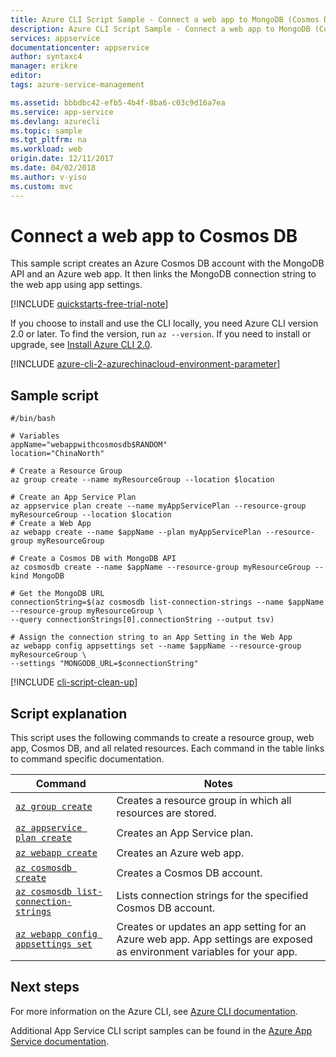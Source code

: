 ```yaml
---
title: Azure CLI Script Sample - Connect a web app to MongoDB (Cosmos DB) | Microsoft Docs
description: Azure CLI Script Sample - Connect a web app to MongoDB (Cosmos DB)
services: appservice
documentationcenter: appservice
author: syntaxc4
manager: erikre
editor: 
tags: azure-service-management

ms.assetid: bbbdbc42-efb5-4b4f-8ba6-c03c9d16a7ea
ms.service: app-service
ms.devlang: azurecli
ms.topic: sample
ms.tgt_pltfrm: na
ms.workload: web
origin.date: 12/11/2017
ms.date: 04/02/2018
ms.author: v-yiso
ms.custom: mvc
---
```


# Connect a web app to Cosmos DB

This sample script creates an Azure Cosmos DB account with the MongoDB API and an Azure web app. It then links the MongoDB connection string to the web app using app settings.

[!INCLUDE [quickstarts-free-trial-note](../../../includes/quickstarts-free-trial-note.md)]



If you choose to install and use the CLI locally, you need Azure CLI version 2.0 or later. To find the version, run `az --version`. If you need to install or upgrade, see [Install Azure CLI 2.0](https://docs.azure.cn/zh-cn/cli/install-azure-cli?view=azure-cli-lastest).

[!INCLUDE [azure-cli-2-azurechinacloud-environment-parameter](../../../includes/azure-cli-2-azurechinacloud-environment-parameter.md)]


## Sample script

```azurecli
#/bin/bash

# Variables
appName="webappwithcosmosdb$RANDOM"
location="ChinaNorth"

# Create a Resource Group 
az group create --name myResourceGroup --location $location

# Create an App Service Plan
az appservice plan create --name myAppServicePlan --resource-group myResourceGroup --location $location
# Create a Web App
az webapp create --name $appName --plan myAppServicePlan --resource-group myResourceGroup 

# Create a Cosmos DB with MongoDB API
az cosmosdb create --name $appName --resource-group myResourceGroup --kind MongoDB

# Get the MongoDB URL
connectionString=$(az cosmosdb list-connection-strings --name $appName --resource-group myResourceGroup \
--query connectionStrings[0].connectionString --output tsv)

# Assign the connection string to an App Setting in the Web App
az webapp config appsettings set --name $appName --resource-group myResourceGroup \
--settings "MONGODB_URL=$connectionString" 
```

[!INCLUDE [cli-script-clean-up](../../../includes/cli-script-clean-up.md)]

## Script explanation

This script uses the following commands to create a resource group, web app, Cosmos DB, and all related resources. Each command in the table links to command specific documentation.

| Command | Notes |
|---|---|
| [`az group create`](https://docs.azure.cn/zh-cn/cli/group?view=azure-cli-latest#az_group_create) | Creates a resource group in which all resources are stored. |
| [`az appservice plan create`](https://docs.azure.cn/zh-cn/cli/appservice/plan?view=azure-cli-latest#az_appservice_plan_create) | Creates an App Service plan. |
| [`az webapp create`](https://docs.azure.cn/zh-cn/cli/webapp?view=azure-cli-latest#az_webapp_create) | Creates an Azure web app. |
| [`az cosmosdb create`](https://docs.azure.cn/zh-cn/cli/cosmosdb?view=azure-cli-latest#az_cosmosdb_create) | Creates a Cosmos DB account. |
| [`az cosmosdb list-connection-strings`](https://docs.azure.cn/zh-cn/cli/cosmosdb?view=azure-cli-latest#az_cosmosdb_list_connection_strings) | Lists connection strings for the specified Cosmos DB account. |
| [`az webapp config appsettings set`](https://docs.azure.cn/zh-cn/cli/webapp/config/appsettings?view=azure-cli-latest#az_webapp_config_appsettings_set) | Creates or updates an app setting for an Azure web app. App settings are exposed as environment variables for your app. |

## Next steps

For more information on the Azure CLI, see [Azure CLI documentation](https://docs.azure.cn/zh-cn/cli/overview?view=azure-cli-lastest).

Additional App Service CLI script samples can be found in the [Azure App Service documentation](../app-service-cli-samples.md).

<!--Update_Description: add a note about Azure CLI 2.0 version-->